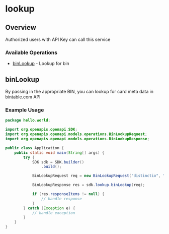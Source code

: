 # lookup

## Overview

Authorized users with API Key can call this service

### Available Operations

* [binLookup](#binlookup) - Lookup for bin

## binLookup

By passing in the appropriate BIN, you can lookup for
card meta data in bintable.com API


### Example Usage

```java
package hello.world;

import org.openapis.openapi.SDK;
import org.openapis.openapi.models.operations.BinLookupRequest;
import org.openapis.openapi.models.operations.BinLookupResponse;

public class Application {
    public static void main(String[] args) {
        try {
            SDK sdk = SDK.builder()
                .build();

            BinLookupRequest req = new BinLookupRequest("distinctio", "quibusdam");            

            BinLookupResponse res = sdk.lookup.binLookup(req);

            if (res.responseItems != null) {
                // handle response
            }
        } catch (Exception e) {
            // handle exception
        }
    }
}
```

